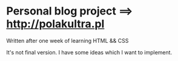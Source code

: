 # Personal blog project ==> http://polakultra.pl

Written after one week of learning HTML && CSS

It's not final version. I have some ideas which I want to implement. 
